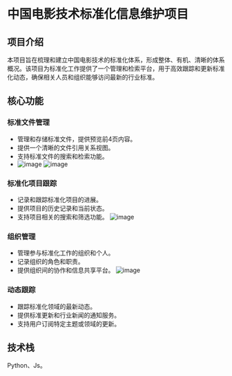 # 中国电影技术标准化信息维护项目

## 项目介绍
本项目旨在梳理和建立中国电影技术的标准化体系，形成整体、有机、清晰的体系概况。该项目为标准化工作提供了一个管理和检索平台，用于高效跟踪和更新标准化动态，确保相关人员和组织能够访问最新的行业标准。

## 核心功能

### 标准文件管理
- 管理和存储标准文件，提供预览前4页内容。
- 提供一个清晰的文件引用关系视图。
- 支持标准文件的搜索和检索功能。
- ![image](https://github.com/zhangzhangco/filmstandards-registry-china/assets/5515762/5ffc4175-28ee-40dc-87ba-ab6e217b0d74)
![image](https://github.com/zhangzhangco/filmstandards-registry-china/assets/5515762/aeb7fc12-2c0e-43f8-b0aa-648ca1279333)

### 标准化项目跟踪
- 记录和跟踪标准化项目的进展。
- 提供项目的历史记录和当前状态。
- 支持项目相关的搜索和筛选功能。
![image](https://github.com/zhangzhangco/filmstandards-registry-china/assets/5515762/9d099ebc-6d44-44d3-b737-777494403d84)

### 组织管理
- 管理参与标准化工作的组织和个人。
- 记录组织的角色和职责。
- 提供组织间的协作和信息共享平台。
![image](https://github.com/zhangzhangco/filmstandards-registry-china/assets/5515762/daa80c3e-15d5-45c2-a774-577fb3d792d0)

### 动态跟踪
- 跟踪标准化领域的最新动态。
- 提供标准更新和行业新闻的通知服务。
- 支持用户订阅特定主题或领域的更新。

## 技术栈
Python、Js。




